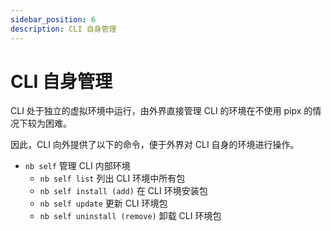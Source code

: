 ```yaml
---
sidebar_position: 6
description: CLI 自身管理
---
```


# CLI 自身管理

CLI 处于独立的虚拟环境中运行，由外界直接管理 CLI 的环境在不使用 pipx 的情况下较为困难。

因此，CLI 向外提供了以下的命令，便于外界对 CLI 自身的环境进行操作。

- `nb self` 管理 CLI 内部环境
  - `nb self list` 列出 CLI 环境中所有包
  - `nb self install (add)` 在 CLI 环境安装包
  - `nb self update` 更新 CLI 环境包
  - `nb self uninstall (remove)` 卸载 CLI 环境包
